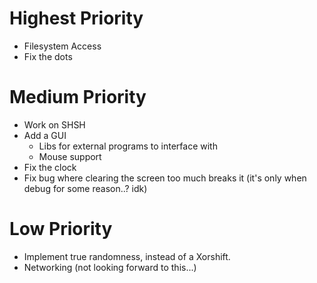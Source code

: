 # Highest Priority
- Filesystem Access
- Fix the dots

# Medium Priority
- Work on SHSH
- Add a GUI
    - Libs for external programs to interface with
    - Mouse support
- Fix the clock
- Fix bug where clearing the screen too much breaks it (it's only when debug for some reason..? idk)

# Low Priority
- Implement true randomness, instead of a Xorshift.
- Networking (not looking forward to this...)
